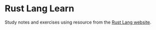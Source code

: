 # Rust Lang Learn

Study notes and exercises using resource from the [Rust Lang website][1].

[1]: https://www.rust-lang.org/learn
